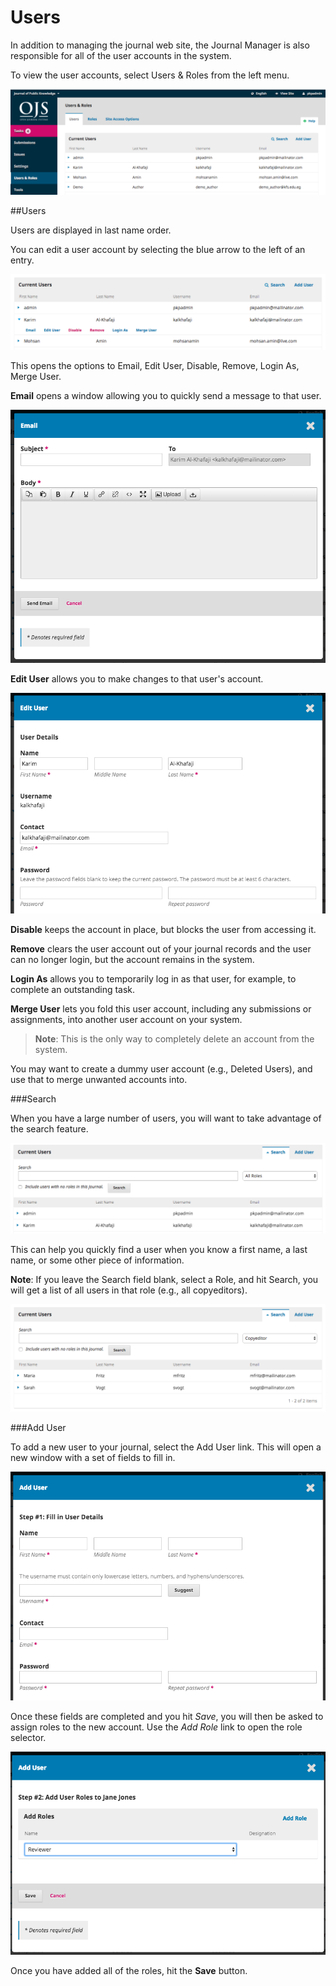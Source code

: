 # Users

In addition to managing the journal web site, the Journal Manager is also responsible for all of the user accounts in the system.

To view the user accounts, select Users & Roles from the left menu.

![](learning-ojs-3-users.png)

##Users

Users are displayed in last name order.

You can edit a user account by selecting the blue arrow to the left of an entry.

![](learning-ojs-3-users-edit.png)

This opens the options to Email, Edit User, Disable, Remove, Login As, Merge User.

**Email** opens a window allowing you to quickly send a message to that user.

![](learning-ojs-3-users-email.png)

**Edit User** allows you to make changes to that user's account.

![](learning-ojs-3-users-edit-user.png)

**Disable** keeps the account in place, but blocks the user from accessing it.

**Remove** clears the user account out of your journal records and the user can no longer login, but the account remains in the system.

**Login As** allows you to temporarily log in as that user, for example, to complete an outstanding task.

**Merge User** lets you fold this user account, including any submissions or assignments, into another user account on your system. 


> **Note**: This is the only way to completely delete an account from the system.

You may want to create a dummy user account (e.g., Deleted Users), and use that to merge unwanted accounts into.

###Search

When you have a large number of users, you will want to take advantage of the search feature.

![](learning-ojs-3-users-search.png)

This can help you quickly find a user when you know a first name, a last name, or some other piece of information.

**Note**: If you leave the Search field blank, select a Role, and hit Search, you will get a list of all users in that role (e.g., all copyeditors).

![](learning-ojs-3-users-search-roles.png)

###Add User

To add a new user to your journal, select the Add User link. This will open a new window with a set of fields to fill in.

![](learning-ojs-3-users-add-new.png)

Once these fields are completed and you hit *Save*, you will then be asked to assign roles to the new account. Use the *Add Role* link to open the role selector.

![](learning-ojs-3-users-add-new-roles1.png)

Once you have added all of the roles, hit the **Save** button.

